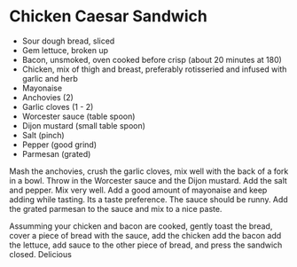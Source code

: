 # Chicken Caesar Sandwich

* Sour dough bread, sliced
* Gem lettuce, broken up
* Bacon, unsmoked, oven cooked before crisp (about 20 minutes at 180)
* Chicken, mix of thigh and breast, preferably rotisseried and infused with garlic and herb
* Mayonaise
* Anchovies (2)
* Garlic cloves (1 - 2)
* Worcester sauce (table spoon)
* Dijon mustard (small table spoon)
* Salt (pinch)
* Pepper (good grind)
* Parmesan (grated)

Mash the anchovies, crush the garlic cloves, mix well with the back of a fork in a bowl. Throw in the Worcester sauce and the Dijon mustard. Add the salt and pepper. Mix very well. Add a good amount of mayonaise and keep adding while tasting. Its a taste preference. The sauce should be runny. Add the grated parmesan to the sauce and mix to a nice paste.

Assumming your chicken and bacon are cooked, gently toast the bread, cover a piece of bread with the sauce, add the chicken add the bacon add the lettuce, add sauce to the other piece of bread, and press the sandwich closed. Delicious
